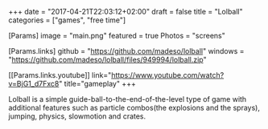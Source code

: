 +++
date = "2017-04-21T22:03:12+02:00"
draft = false
title = "Lolball"
categories = ["games", "free time"]

[Params]
image = "main.png"
featured = true
Photos = "screens"

[Params.links]
github = "https://github.com/madeso/lolball"
windows = "https://github.com/madeso/lolball/files/949994/lolball.zip"

[[Params.links.youtube]]
link="https://www.youtube.com/watch?v=BjG1_d7Fxc8"
title="gameplay"
+++

Lolball is a simple guide-ball-to-the-end-of-the-level type of game with additional features such as particle combos(the explosions and the sprays), jumping, physics, slowmotion and crates.
